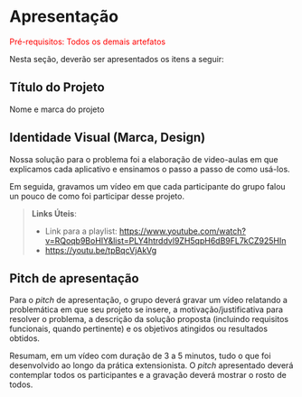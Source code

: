 # Apresentação

<span style="color:red">Pré-requisitos: Todos os demais artefatos</span>

Nesta seção, deverão ser apresentados os itens a seguir:

## Título do Projeto

Nome e marca do projeto

## Identidade Visual (Marca, Design)

Nossa solução para o problema foi a elaboração de video-aulas em que explicamos cada aplicativo e ensinamos o passo a passo de como usá-los.

Em seguida, gravamos um vídeo em que cada participante do grupo falou un pouco de como foi participar desse projeto.

> **Links Úteis**:
> - Link para a playlist: https://www.youtube.com/watch?v=RQoqb9BoHIY&list=PLY4htrddvl9ZH5qpH6dB9FL7kCZ925HIn
> - https://youtu.be/tpBqcVjAkVg

## Pitch de apresentação

Para o _pitch_ de apresentação, o grupo deverá gravar um vídeo relatando a problemática em que seu projeto se insere, a motivação/justificativa para resolver o problema, a descrição da solução proposta (incluindo requisitos funcionais, quando pertinente) e os objetivos atingidos ou resultados obtidos. 

Resumam, em um vídeo com duração de 3 a 5 minutos, tudo o que foi desenvolvido ao longo da prática extensionista.
O _pitch_ apresentado deverá contemplar todos os participantes e a gravação deverá mostrar o rosto de todos.
